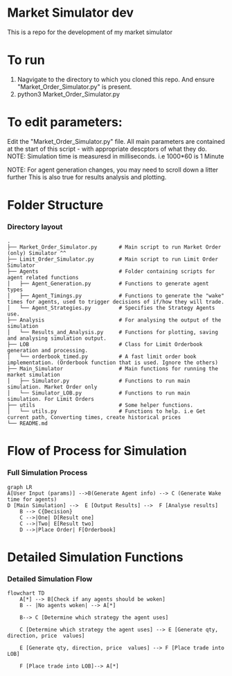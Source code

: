# Market Simulator dev
This is a repo for the development of my market simulator



# To run
1. Nagvigate to the directory to which you cloned this repo. And ensure "Market_Order_Simulator.py" is present.
2. python3 Market_Order_Simulator.py

# To edit parameters:
Edit the "Market_Order_Simulator.py" file.
All main parameters are contained at the start of this script - with appropriate descptors of what they do.
NOTE: Simulation time is measuresd in milliseconds. i.e 1000*60 is 1 Minute

NOTE: For agent generation changes, you may need to scroll down a litter further
This is also true for results analysis and plotting.





Folder Structure 
============================

### Directory layout

    .
    ├── Market_Order_Simulator.py       # Main script to run Market Order (only) Simulator ^^
    ├── Limit_Order_Simulator.py        # Main script to run Limit Order Simulator 
    ├── Agents                     		# Folder containing scripts for agent related functions 
    │   ├── Agent_Generation.py         # Functions to generate agent types
    │   ├── Agent_Timings.py         	# Functions to generate the "wake" times for agents, used to trigger decisions of if/how they will trade.
    │   └── Agent_Strategies.py         # Specifies the Strategy Agents use.
    ├── Analysis	          			# For analysing the output of the simulation
    │   └── Results_and_Analysis.py     # Functions for plotting, saving and analysing simulation output.
    ├── LOB                    			# Class for Limit Orderbook generation and processing. 
    │   └── orderbook_timed.py         	# A fast limit order book implementation. (Orderbook function that is used. Ignore the others)
    ├── Main_Simulator                  # Main functions for running the market simulation 
    │   ├── Simulator.py         		# Functions to run main simulation. Market Order only
    │   └── Simulator_LOB.py         	# Functions to run main simulation. For Limit Orders
    ├── utils                   		# Some helper functions.
    │   └── utils.py         			# Functions to help. i.e Get current path, Converting times, create historical prices
    └── README.md




Flow of Process for Simulation 
============================

### Full Simulation Process

```mermaid
graph LR
A[User Input (params)] -->B(Generate Agent info) --> C (Generate Wake time for agents)
D [Main Simulation] -->  E [Output Results] -->  F [Analyse results]
    B --> C{Decision}
    C -->|One| D[Result one]
    C -->|Two| E[Result two]
    D -->|Place Order| F[Orderbook]
```


Detailed Simulation Functions  
============================

### Detailed Simulation Flow

```mermaid
flowchart TD
    A[*] --> B[Check if any agents should be woken]
    B -- |No agents woken| --> A[*]
    
    B--> C [Determine which strategy the agent uses]

    C [Determine which strategy the agent uses] --> E [Generate qty, direction, price  values]

    E [Generate qty, direction, price  values] --> F [Place trade into LOB]

    F [Place trade into LOB]--> A[*]
 
```
